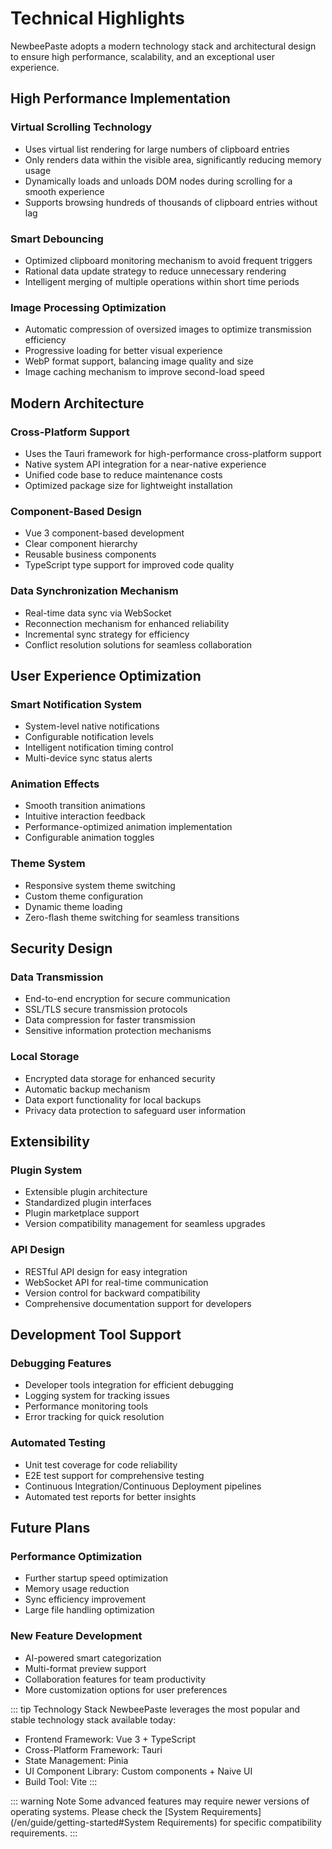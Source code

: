 # Technical Highlights

NewbeePaste adopts a modern technology stack and architectural design to ensure high performance, scalability, and an exceptional user experience.

## High Performance Implementation

### Virtual Scrolling Technology

- Uses virtual list rendering for large numbers of clipboard entries
- Only renders data within the visible area, significantly reducing memory usage
- Dynamically loads and unloads DOM nodes during scrolling for a smooth experience
- Supports browsing hundreds of thousands of clipboard entries without lag

### Smart Debouncing

- Optimized clipboard monitoring mechanism to avoid frequent triggers
- Rational data update strategy to reduce unnecessary rendering
- Intelligent merging of multiple operations within short time periods

### Image Processing Optimization

- Automatic compression of oversized images to optimize transmission efficiency
- Progressive loading for better visual experience
- WebP format support, balancing image quality and size
- Image caching mechanism to improve second-load speed

## Modern Architecture

### Cross-Platform Support

- Uses the Tauri framework for high-performance cross-platform support
- Native system API integration for a near-native experience
- Unified code base to reduce maintenance costs
- Optimized package size for lightweight installation

### Component-Based Design

- Vue 3 component-based development
- Clear component hierarchy
- Reusable business components
- TypeScript type support for improved code quality

### Data Synchronization Mechanism

- Real-time data sync via WebSocket
- Reconnection mechanism for enhanced reliability
- Incremental sync strategy for efficiency
- Conflict resolution solutions for seamless collaboration

## User Experience Optimization

### Smart Notification System

- System-level native notifications
- Configurable notification levels
- Intelligent notification timing control
- Multi-device sync status alerts

### Animation Effects

- Smooth transition animations
- Intuitive interaction feedback
- Performance-optimized animation implementation
- Configurable animation toggles

### Theme System

- Responsive system theme switching
- Custom theme configuration
- Dynamic theme loading
- Zero-flash theme switching for seamless transitions

## Security Design

### Data Transmission

- End-to-end encryption for secure communication
- SSL/TLS secure transmission protocols
- Data compression for faster transmission
- Sensitive information protection mechanisms

### Local Storage

- Encrypted data storage for enhanced security
- Automatic backup mechanism
- Data export functionality for local backups
- Privacy data protection to safeguard user information

## Extensibility

### Plugin System

- Extensible plugin architecture
- Standardized plugin interfaces
- Plugin marketplace support
- Version compatibility management for seamless upgrades

### API Design

- RESTful API design for easy integration
- WebSocket API for real-time communication
- Version control for backward compatibility
- Comprehensive documentation support for developers

## Development Tool Support

### Debugging Features

- Developer tools integration for efficient debugging
- Logging system for tracking issues
- Performance monitoring tools
- Error tracking for quick resolution

### Automated Testing

- Unit test coverage for code reliability
- E2E test support for comprehensive testing
- Continuous Integration/Continuous Deployment pipelines
- Automated test reports for better insights

## Future Plans

### Performance Optimization

- Further startup speed optimization
- Memory usage reduction
- Sync efficiency improvement
- Large file handling optimization

### New Feature Development

- AI-powered smart categorization
- Multi-format preview support
- Collaboration features for team productivity
- More customization options for user preferences

::: tip Technology Stack
NewbeePaste leverages the most popular and stable technology stack available today:

- Frontend Framework: Vue 3 + TypeScript
- Cross-Platform Framework: Tauri
- State Management: Pinia
- UI Component Library: Custom components + Naive UI
- Build Tool: Vite
  :::

::: warning Note
Some advanced features may require newer versions of operating systems. Please check the [System Requirements](/en/guide/getting-started#System Requirements) for specific compatibility requirements.
:::
